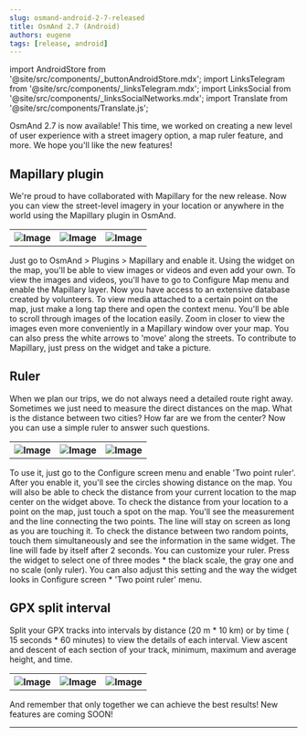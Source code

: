 ```yaml
---
slug: osmand-android-2-7-released
title: OsmAnd 2.7 (Android)
authors: eugene
tags: [release, android]
---
```

import AndroidStore from '@site/src/components/_buttonAndroidStore.mdx';
import LinksTelegram from '@site/src/components/_linksTelegram.mdx';
import LinksSocial from '@site/src/components/_linksSocialNetworks.mdx';
import Translate from '@site/src/components/Translate.js';

OsmAnd 2.7 is now available! This time, we worked on creating a new level of user experience with a street imagery option, a map ruler feature, and more. We hope you'll like the new features!

<!--truncate-->

## Mapillary plugin

We're proud to have collaborated with Mapillary for the new release. Now you can view the street-level imagery in your location or anywhere in the world using the Mapillary plugin in OsmAnd.

<table class="blogimage">
  <tr>
    <th><img src={require('./mapillary_1_1.jpg').default} alt="Image"/></th>
    <th><img src={require('./mapillary_2.jpg').default} alt="Image"/></th>
    <th><img src={require('./mapillary_3.jpg').default} alt="Image"/></th>
      </tr>
</table> 

Just go to OsmAnd > Plugins > Mapillary and enable it. Using the widget on the map, you'll be able to view images or videos and even add your own. To view the images and videos, you'll have to go to Configure Map menu and enable the Mapillary layer. Now you have access to an extensive database created by volunteers. To view media attached to a certain point on the map, just make a long tap there and open the context menu. You'll be able to scroll through images of the location easily.
Zoom in closer to view the images even more conveniently in a Mapillary window over your map. You can also press the white arrows to 'move' along the streets. To contribute to Mapillary, just press on the widget and take a picture.

## Ruler

When we plan our trips, we do not always need a detailed route right away. Sometimes we just need to measure the direct distances on the map. What is the distance between two cities? How far are we from the center? Now you can use a simple ruler to answer such questions.

<table class="blogimage">
  <tr>
    <th><img src={require('./ruler_1.jpg').default} alt="Image"/></th>
    <th><img src={require('./ruler_2.jpg').default} alt="Image"/></th>
    <th><img src={require('./ruler_3.jpg').default} alt="Image"/></th>
      </tr>
</table> 

To use it, just go to the Configure screen menu and enable 'Two point ruler'. After you enable it, you'll see the circles showing distance on the map. You will also be able to check the distance from your current location to the map center on the widget above.
To check the distance from your location to a point on the map, just touch a spot on the map. You'll see the measurement and the line connecting the two points. The line will stay on screen as long as you are touching it.
To check the distance between two random points, touch them simultaneously and see the information in the same widget. The line will fade by itself after 2 seconds. You can customize your ruler. Press the widget to select one of three modes * the black scale, the gray one and no scale (only ruler). You can also adjust this setting and the way the widget looks in Configure screen * 'Two point ruler' menu.

## GPX split interval

Split your GPX tracks into intervals by distance (20 m * 10 km) or by time ( 15 seconds * 60 minutes) to view the details of each interval. View ascent and descent of each section of your track, minimum, maximum and average height, and time.

<table class="blogimage">
  <tr>
    <th><img src={require('./gpx_spl_1.jpg').default} alt="Image"/></th>
    <th><img src={require('./gpx_spl_5.jpg').default} alt="Image"/></th>
    <th><img src={require('./gpx_spl_3.jpg').default} alt="Image"/></th>
      </tr>
</table> 

And remember that only together we can achieve the best results!
New features are coming SOON!


____________________________ 

<LinksSocial/>




<LinksTelegram/>
<AndroidStore/>